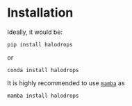 # Installation

Ideally, it would be:

```console
pip install halodrops
```

or

```console
conda install halodrops
```

It is highly recommended to use [`mamba`](https://mamba.readthedocs.io/en/latest/) as

```console
mamba install halodrops
```
